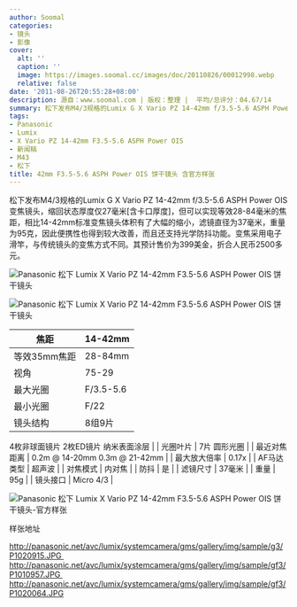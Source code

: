 ```yaml
---
author: Soomal
categories:
- 镜头
- 影像
cover:
  alt: ''
  caption: ''
  image: https://images.soomal.cc/images/doc/20110826/00012998.webp
  relative: false
date: '2011-08-26T20:55:28+08:00'
description: 源自：www.soomal.com | 版权：整理 |  平均/总评分：04.67/14
summary: 松下发布M4/3规格的Lumix G X Vario PZ 14-42mm f/3.5-5.6 ASPH Power OIS 变焦镜头，缩回状态厚度仅27毫米，但可以实现等效28-84毫米的焦距，滤镜直径为37毫米，重量为95克，便携性也得到较大改善，而且还支持光学防抖功能……
tags:
- Panasonic
- Lumix
- X Vario PZ 14-42mm F3.5-5.6 ASPH Power OIS
- 新闻稿
- M43
- 松下
title: 42mm F3.5-5.6 ASPH Power OIS 饼干镜头 含官方样张
---
```


松下发布M4/3规格的Lumix G X Vario PZ 14-42mm f/3.5-5.6 ASPH Power OIS 变焦镜头，缩回状态厚度仅27毫米[含卡口厚度]，但可以实现等效28-84毫米的焦距，相比14-42mm标准变焦镜头体积有了大幅的缩小，滤镜直径为37毫米，重量为95克，因此便携性也得到较大改善，而且还支持光学防抖功能。变焦采用电子滑竿，与传统镜头的变焦方式不同。其预计售价为399美金，折合人民币2500多元。



![Panasonic 松下 Lumix X Vario PZ 14-42mm F3.5-5.6 ASPH Power OIS 饼干镜头](https://images.soomal.cc/images/doc/20110826/00012998.webp)



![Panasonic 松下 Lumix X Vario PZ 14-42mm F3.5-5.6 ASPH Power OIS 饼干镜头](https://images.soomal.cc/images/doc/20110826/00012999.webp)



| 焦距 | 14-42mm |
| --- | --- |
| 等效35mm焦距 | 28-84mm |
| 视角 | 75-29 |
| 最大光圈 | F/3.5-5.6 |
| 最小光圈 | F/22 |
| 镜头结构 | 8组9片
  4枚非球面镜片
  2枚ED镜片
  纳米表面涂层 |
| 光圈叶片 | 7片
  圆形光圈 |
| 最近对焦距离 | 0.2m 
  @ 14-20mm
  0.3m @ 21-42mm |
| 最大放大倍率 | 0.17x |
| AF马达类型 | 超声波 |
| 对焦模式 | 内对焦 |
| 防抖 | 是 |
| 滤镜尺寸 | 37毫米 |
| 重量 | 95g |
| 镜头接口 | Micro 
  4/3 |



![Panasonic 松下 Lumix X Vario PZ 14-42mm F3.5-5.6 ASPH Power OIS 饼干镜头-官方样张](https://images.soomal.cc/images/doc/20110826/00013000.webp)



样张地址



http://panasonic.net/avc/lumix/systemcamera/gms/gallery/img/sample/g3/P1020915.JPG 
http://panasonic.net/avc/lumix/systemcamera/gms/gallery/img/sample/gf3/P1010957.JPG 
http://panasonic.net/avc/lumix/systemcamera/gms/gallery/img/sample/gf3/P1020064.JPG
